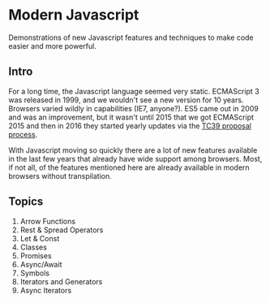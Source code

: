 # Modern Javascript

Demonstrations of new Javascript features and techniques to make code easier and more powerful.

## Intro

For a long time, the Javascript language seemed very static. ECMAScript 3 was released in 1999, and we wouldn't see a new version for 10 years. Browsers varied wildly in capabilities (IE7, anyone?).  ES5 came out in 2009 and was an improvement, but it wasn't until 2015 that we got ECMAScript 2015 and then in 2016 they started yearly updates via the [TC39 proposal process](https://tc39.es/process-document/).

With Javascript moving so quickly there are a lot of new features available in the last few years that already have wide support among browsers. Most, if not all, of the features mentioned here are already available in modern browsers without transpilation.

## Topics

1. Arrow Functions
1. Rest & Spread Operators
1. Let & Const
1. Classes
1. Promises
1. Async/Await
1. Symbols
1. Iterators and Generators
1. Async Iterators
